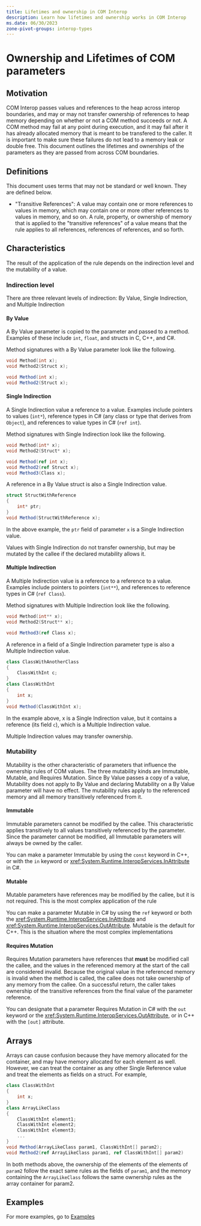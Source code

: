 ```yaml
---
title: Lifetimes and ownership in COM Interop
description: Learn how lifetimes and ownership works in COM Interop
ms.date: 06/30/2023
zone-pivot-groups: interop-types
---
```


# Ownership and Lifetimes of COM parameters

## Motivation

COM Interop passes values and references to the heap across interop boundaries, and may or may not transfer ownership of references to heap memory depending on whether or not a COM method succeeds or not.
A COM method may fail at any point during execution, and it may fail after it has already allocated memory that is meant to be transfered to the caller.
It is important to make sure these failures do not lead to a memory leak or double free.
This document outlines the lifetimes and ownerships of the parameters as they are passed from across COM boundaries.

## Definitions

This document uses terms that may not be standard or well known. They are defined below.

- "Transitive References": A value may contain one or more references to values in memory, which may contain one or more other references to values in memory, and so on. A rule, property, or ownership of memory that is applied to the "transitive references" of a value means that the rule applies to all references, references of references, and so forth.

## Characteristics

The result of the application of the rule depends on the indirection level and the mutability of a value.

### Indirection level
There are three relevant levels of indirection: By Value, Single Indirection, and Multiple Indirection

#### By Value
A By Value parameter is copied to the parameter and passed to a method. Examples of these include `int`, `float`, and structs in C, C++, and C#.

Method signatures with a By Value parameter look like the following.

```cpp
void Method(int x);
void Method2(Struct x);
```
```csharp
void Method(int x);
void Method2(Struct x);
```

#### Single Indirection
A Single Indirection value a reference to a value. Examples include pointers to values (`int*`), reference types in C# (any class or type that derives from `Object`), and references to value types in C# (`ref int`).

Method signatures with Single Indirection look like the following.

```cpp
void Method(int* x);
void Method2(Struct* x);
```
```csharp
void Method(ref int x);
void Method2(ref Struct x);
void Method3(Class x);
```

A reference in a By Value struct is also a Single Indirection value.

```csharp
struct StructWithReference
{
    int* ptr;
}
void Method(StructWithReference x);
```

In the above example, the `ptr` field of parameter `x` is a Single Indirection value.

Values with Single Indirection do not transfer ownership, but may be mutated by the callee if the declared mutability allows it.

#### Multiple Indirection
A Multiple Indirection value is a reference to a reference to a value. Examples include pointers to pointers (`int**`), and references to reference types in C# (`ref Class`).

Method signatures with Multiple Indirection look like the following.

```cpp
void Method(int** x);
void Method2(Struct** x);
```
```csharp
void Method3(ref Class x);
```

A reference in a field of a Single Indirection parameter type is also a Multiple Indirection value.

```csharp
class ClassWithAnotherClass
{
    ClassWithInt c;
}
class ClassWithInt
{
    int x;
}
void Method(ClassWithInt x);
```
In the example above, x is a Single Indirection value, but it contains a reference (its field `c`), which is a Multiple Indirection value.

Multiple Indirection values may transfer ownership.

### Mutability

Mutability is the other characteristic of parameters that influence the ownership rules of COM values. The three mutability kinds are Immutable, Mutable, and Requires Mutation. Since By Value passes a copy of a value, Mutability does not apply to By Value and declaring Mutability on a By Value parameter will have no effect. The mutability rules apply to the referenced memory and all memory transitively referenced from it.

#### Immutable

Immutable parameters cannot be modified by the callee. This characteristic applies transitively to all values transitively referenced by the parameter. Since the parameter cannot be modified, all Immutable parameters will always be owned by the caller.

You can make a parameter Immutable by using the `const` keyword in C++, or with the `in` keyword or <xref:System.Runtime.InteropServices.InAttribute> in C#.

#### Mutable

Mutable parameters have references may be modified by the callee, but it is not required. This is the most complex application of the rule

You can make a parameter Mutable in C# by using the `ref` keyword or both the <xref:System.Runtime.InteropServices.InAttribute> and <xref:System.Runtime.InteropServices.OutAttribute>. Mutable is the default for C++. This is the situation where the most complex implementations

#### Requires Mutation

Requires Mutation parameters have references that __must__ be modified call the callee, and the values in the referenced memory at the start of the call are considered invalid. Because the original value in the referenced memory is invalid when the method is called, the callee does not take ownership of any memory from the callee. On a successful return, the caller takes ownership of the transitive references from the final value of the parameter reference.

You can designate that a parameter Requires Mutation in C# with the `out` keyword or the <xref:System.Runtime.InteropServices.OutAttribute>, or in C++ with the `[out]` attribute.

## Arrays

Arrays can cause confusion because they have memory allocated for the container, and may have memory allocated for each element as well. However, we can treat the container as any other Single Reference value and treat the elements as fields on a struct. For example,

```csharp
class ClassWithInt
{
    int x;
}
class ArrayLikeClass
{
    ClassWithInt element1;
    ClassWithInt element2;
    ClassWithInt element3;
    ...
}
void Method(ArrayLikeClass param1, ClassWithInt[] param2);
void Method2(ref ArrayLikeClass param1, ref ClassWithInt[] param2)
```

In both methods above, the ownership of the elements of the elements of `param2` follow the exact same rules as the fields of `param1`, and the memory containing the `ArrayLikeClass` follows the same ownership rules as the array container for param2.

## Examples

For more examples, go to [Examples](./com-lifetimes-and-ownership-examples.md)

